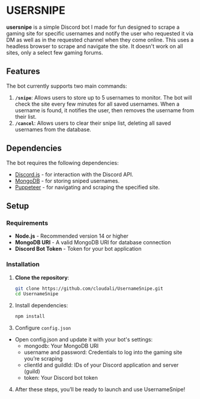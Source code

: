 # USERSNIPE

**usersnipe** is a simple Discord bot I made for fun designed to scrape a gaming site for specific usernames and notify the user who requested it via DM as well as in the requested channel when they come online. This uses a headless browser to scrape and navigate the site. It doesn't work on all sites, only a select few gaming forums. 

## Features
The bot currently supports two main commands:
1. **`/snipe`**: Allows users to store up to 5 usernames to monitor. The bot will check the site every few minutes for all saved usernames. When a username is found, it notifies the user, then removes the username from their list.
2. **`/cancel`**: Allows users to clear their snipe list, deleting all saved usernames from the database.

## Dependencies
The bot requires the following dependencies:
- [Discord.js](https://discord.js.org/) - for interaction with the Discord API.
- [MongoDB](https://www.mongodb.com/) - for storing sniped usernames.
- [Puppeteer](https://pptr.dev/) - for navigating and scraping the specified site.

## Setup
### Requirements
- **Node.js** - Recommended version 14 or higher
- **MongoDB URI** - A valid MongoDB URI for database connection
- **Discord Bot Token** - Token for your bot application

### Installation
1. **Clone the repository**:
   ```bash
   git clone https://github.com/cloudali/UsernameSnipe.git
   cd UsernameSnipe
2. Install dependencies:
   ```bash
   npm install
3. Configure `config.json`
- Open config.json and update it with your bot's settings:
    - mongodb: Your MongoDB URI
    - username and password: Credentials to log into the gaming site you’re scraping
    - clientId and guildId: IDs of your Discord application and server (guild)
    - token: Your Discord bot token
4. After these steps, you’ll be ready to launch and use UsernameSnipe!

   
